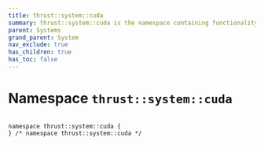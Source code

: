 ```yaml
---
title: thrust::system::cuda
summary: thrust::system::cuda is the namespace containing functionality for allocating, manipulating, and deallocating memory available to Thrust's CUDA backend system. The identifiers are provided in a separate namespace underneath thrust::system for import convenience but are also aliased in the top-level thrust::cuda namespace for easy access. 
parent: Systems
grand_parent: System
nav_exclude: true
has_children: true
has_toc: false
---
```


# Namespace `thrust::system::cuda`

<code class="doxybook">
<span>namespace thrust::system::cuda {</span>
<span>} /* namespace thrust::system::cuda */</span>
</code>

